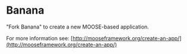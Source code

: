Banana
=====

"Fork Banana" to create a new MOOSE-based application.

For more information see: [http://mooseframework.org/create-an-app/](http://mooseframework.org/create-an-app/)
